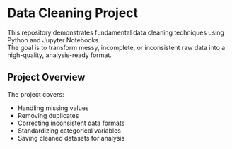 # Data Cleaning Project
This repository demonstrates fundamental data cleaning techniques using Python and Jupyter Notebooks.  
The goal is to transform messy, incomplete, or inconsistent raw data into a high-quality, analysis-ready format.

## Project Overview

The project covers:
- Handling missing values
- Removing duplicates
- Correcting inconsistent data formats
- Standardizing categorical variables
- Saving cleaned datasets for analysis
